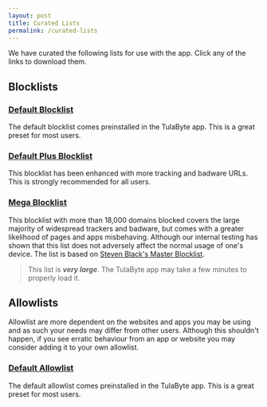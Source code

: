 ```yaml
---
layout: post
title: Curated Lists
permalink: /curated-lists
---
```

We have curated the following lists for use with the app. Click any of the links to download them.

## Blocklists
### <a href="../assets/lists/block/default_blocklist.txt" download> Default Blocklist </a>
The default blocklist comes preinstalled in the TulaByte app. This is a great preset for most users.

### <a href="../assets/lists/block/default_plus_blocklist.txt" download> Default Plus Blocklist </a>
This blocklist has been enhanced with more tracking and badware URLs. This is strongly recommended for all users.

### <a href="../assets/lists/block/mega_blocklist.txt" download> Mega Blocklist </a>
This blocklist with more than 18,000 domains blocked covers the large majority of widespread trackers and badware, but comes with a greater likelihood of pages and apps misbehaving. Although our internal testing has shown that this list does not adversely affect the normal usage of one's device. The list is based on [Steven Black's Master Blocklist](https://raw.githubusercontent.com/StevenBlack/hosts/master/hosts).

> This list is ***very large***. The TulaByte app may take a few minutes to properly load it.

## Allowlists

Allowlist are more dependent on the websites and apps you may be using and as such your needs may differ from other users. Although this shouldn't happen, if you see erratic behaviour from an app or website you may consider adding it to your own allowlist.

### <a href="../assets/lists/allow/default_allowlist.txt" download> Default Allowlist </a>
The default allowlist comes preinstalled in the TulaByte app. This is a great preset for most users.